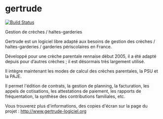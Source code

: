 gertrude
========

[![Build Status](https://travis-ci.org/studio1247/gertrude.svg?branch=master)](https://travis-ci.org/studio1247/gertrude)

Gestion de crèches / haltes-garderies

Gertrude est un logiciel libre adapté aux besoins de gestion des crèches / haltes-garderies / garderies périscolaires en France.

Développé pour une crèche parentale rennaise début 2005, il a été adapté depuis pour d’autres crèches ; il est désormais très largement utilisé.

Il intègre maintenant les modes de calcul des crèches parentales, la PSU et la PAJE.

Il permet l'édition de contrats, la gestion de planning, la facturation, les appels de cotisations, les attestations de paiement, les rapports de fréquentation, la synthèse des contributions familiales, etc.

Vous trouverez plus d'informations, des copies d'écran sur la page du projet : http://www.gertrude-logiciel.org
